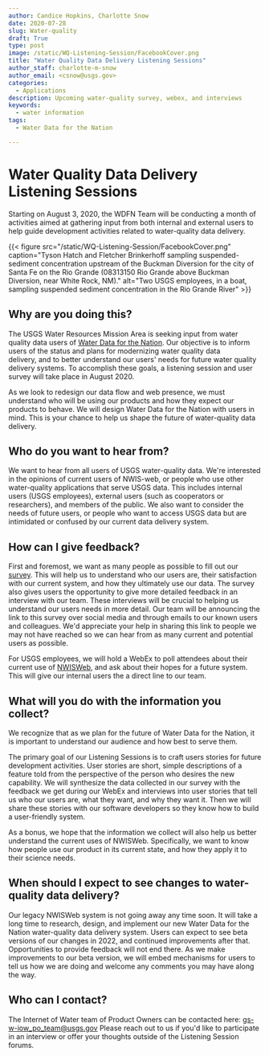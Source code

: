 ```yaml
---
author: Candice Hopkins, Charlotte Snow
date: 2020-07-28
slug: Water-quality
draft: True
type: post
image: /static/WQ-Listening-Session/FacebookCover.png
title: "Water Quality Data Delivery Listening Sessions"
author_staff: charlotte-m-snow
author_email: <csnow@usgs.gov>
categories:
  - Applications
description: Upcoming water-quality survey, webex, and interviews 
keywords:
  - water information
tags:
  - Water Data for the Nation

---
```

Water Quality Data Delivery Listening Sessions
=============================================
Starting on August 3, 2020, the WDFN Team will be conducting a month of
activities aimed at gathering input from both internal and external
users to help guide development activities related to water-quality data
delivery.

<div class="grid-row">
    <div class="grid-col-14 grid-offset-0">
    {{< figure src="/static/WQ-Listening-Session/FacebookCover.png" caption="Tyson Hatch and Fletcher Brinkerhoff sampling suspended-sediment concentration upstream of the Buckman Diversion for the city of Santa Fe on the Rio Grande (08313150 Rio Grande above Buckman Diversion, near White Rock, NM)." alt="Two USGS employees, in a boat, sampling suspended sediment concentration in the Rio Grande River" >}}
    </div>
</div>



Why are you doing this? 
------------------------

The USGS Water Resources Mission Area is seeking input from water
quality data users of [Water Data for the
Nation](https://waterdata.usgs.gov/blog/wdfn-tng/). Our
objective is to inform users of the status and plans for
modernizing water quality data delivery, and to better understand our
users' needs for future water quality delivery systems. To accomplish
these goals, a listening session and user survey will take place in
August 2020.

As we look to redesign our data flow and web presence, we must
understand who will be using our products and how they expect our
products to behave. We will design Water Data for the Nation with users
in mind. This is your chance to help us shape the future of
water-quality data delivery.

Who do you want to hear from? 
------------------------------

We want to hear from all users of USGS water-quality data. We're
interested in the opinions of current users of NWIS-web, or people who
use other water-quality applications that serve USGS data. This includes
internal users (USGS employees), external users (such as cooperators or
researchers), and members of the public. We also want to consider the
needs of future users, or people who want to access USGS data but are
intimidated or confused by our current data delivery system.

How can I give feedback? 
-------------------------

First and foremost, we want as many people as possible to fill out our
[survey](<https://forms.office.com/Pages/ResponsePage.aspx?id=urWTBhhLe02TQfMvQApUlJP6YsKBCWFFs5dPG4HZbEJUQUJaSkFDVURYV0hPME5HTVA3SEJPU01ZNi4u>).
This will help us to understand who our users are, their satisfaction
with our current system, and how they ultimately use our data. The
survey also gives users the opportunity to give more detailed feedback
in an interview with our team. These interviews will be crucial to
helping us understand our users needs in more detail. Our team will be
announcing the link to this survey over social media and through emails
to our known users and colleagues. We'd appreciate your help in sharing
this link to people we may not have reached so we can hear from as many
current and potential users as possible.

For USGS employees, we will hold a WebEx to poll attendees about their
current use of [NWISWeb](<https://waterdata.usgs.gov>), and ask about
their hopes for a future system. This will give our internal users the a
direct line to our team.

What will you do with the information you collect? 
---------------------------------------------------

We recognize that as we plan for the future of Water Data for the
Nation, it is important to understand our audience and how best to serve
them.

The primary goal of our Listening Sessions is to craft users stories for
future development activities. User stories are short, simple
descriptions of a feature told from the perspective of the person who
desires the new capability. We will synthesize the data collected in our
survey with the feedback we get during our WebEx and interviews into
user stories that tell us who our users are, what they want, and why
they want it. Then we will share these stories with our software
developers so they know how to build a user-friendly system.

As a bonus, we hope that the information we collect will also help us
better understand the current uses of NWISWeb. Specifically, we want to
know how people use our product in its current state, and how they apply
it to their science needs.

When should I expect to see changes to water-quality data delivery? 
-------------------------------------------------------------------

Our legacy NWISWeb system is not going away any time soon. It will take
a long time to research, design, and implement our new Water Data for
the Nation water-quality data delivery system. Users can expect to see
beta versions of our changes in 2022, and continued improvements after
that. Opportunities to provide feedback will not end there. As we make
improvements to our beta version, we will embed mechanisms for users to
tell us how we are doing and welcome any comments you may have along the
way.

Who can I contact?
------------------

The Internet of Water team of Product Owners can be contacted here:
<gs-w-iow_po_team@usgs.gov> Please reach out to us if you'd like to
participate in an interview or offer your thoughts outside of the
Listening Session forums.
